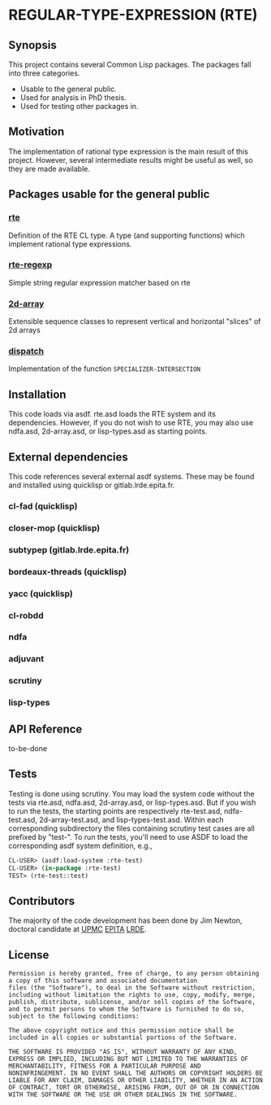 # REGULAR-TYPE-EXPRESSION (RTE)

## Synopsis

This project contains several Common Lisp packages.  The packages fall into three categories.
* Usable to the general public.
* Used for analysis in PhD thesis.
* Used for testing other packages in. 

## Motivation

The implementation of rational type expression is the main result of this project.
However, several intermediate results might be useful as well, so they are made
available.


## Packages usable for the general public
### [rte](rte/README.md)

Definition of the RTE CL type.  A type (and supporting functions) which implement rational type expressions.

### [rte-regexp](rte-regexp/README.md)

Simple string regular expression matcher based on rte
    
### [2d-array](2d-array/README.md)

Extensible sequence classes to represent vertical and horizontal "slices" of 2d arrays

### [dispatch](dispatch/README.md)

Implementation of the function `SPECIALIZER-INTERSECTION`
    




## Installation

This code loads via asdf.
rte.asd loads the RTE system and its dependencies.
However, if you do not wish to use RTE, you may also use ndfa.asd, 2d-array.asd, or lisp-types.asd
as starting points.

## External dependencies

This code references several external asdf systems.  These may be found and installed using quicklisp or gitlab.lrde.epita.fr.

### cl-fad (quicklisp)
### closer-mop (quicklisp)
### subtypep (gitlab.lrde.epita.fr)
### bordeaux-threads (quicklisp)
### yacc (quicklisp)
### cl-robdd
### ndfa
### adjuvant
### scrutiny
### lisp-types

## API Reference

to-be-done


## Tests

Testing is done using scrutiny.  You may load
the system code without the tests via rte.asd, ndfa.asd, 2d-array.asd, or lisp-types.asd.
But if you wish to run the tests, the starting points are respectively rte-test.asd, ndfa-test.asd, 2d-array-test.asd, and lisp-types-test.asd.
Within each corresponding subdirectory the files containing scrutiny test cases are all prefixed by "test-".
To run the tests, you'll need to use ASDF to load the corresponding asdf system definition, e.g.,

```lisp
CL-USER> (asdf:load-system :rte-test)
CL-USER> (in-package :rte-test)
TEST> (rte-test::test)
```


## Contributors
The majority of the code development has been done by Jim Newton, doctoral candidate at [UPMC](http://www.upmc.fr) [EPITA](http://www.epita.fr) [LRDE](https://www.lrde.epita.fr).



## License

~~~~
Permission is hereby granted, free of charge, to any person obtaining
a copy of this software and associated documentation
files (the "Software"), to deal in the Software without restriction,
including without limitation the rights to use, copy, modify, merge,
publish, distribute, sublicense, and/or sell copies of the Software,
and to permit persons to whom the Software is furnished to do so,
subject to the following conditions:

The above copyright notice and this permission notice shall be
included in all copies or substantial portions of the Software.

THE SOFTWARE IS PROVIDED "AS IS", WITHOUT WARRANTY OF ANY KIND,
EXPRESS OR IMPLIED, INCLUDING BUT NOT LIMITED TO THE WARRANTIES OF
MERCHANTABILITY, FITNESS FOR A PARTICULAR PURPOSE AND
NONINFRINGEMENT. IN NO EVENT SHALL THE AUTHORS OR COPYRIGHT HOLDERS BE
LIABLE FOR ANY CLAIM, DAMAGES OR OTHER LIABILITY, WHETHER IN AN ACTION
OF CONTRACT, TORT OR OTHERWISE, ARISING FROM, OUT OF OR IN CONNECTION
WITH THE SOFTWARE OR THE USE OR OTHER DEALINGS IN THE SOFTWARE.
~~~~
